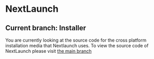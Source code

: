# NextLaunch
## Current branch: Installer
You are currently looking at the source code for the cross platform installation media that Nextlaunch uses. To view the source code of NextLaunch please visit [the main branch](https://github.com/altriusrs/nextlaunch/)


